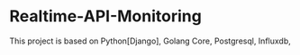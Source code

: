 # Realtime-API-Monitoring

This project is based on Python[Django], Golang Core, Postgresql, Influxdb, 
